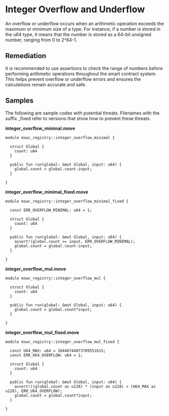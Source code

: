 # Integer Overflow and Underflow

An overflow or underflow occurs when an arithmetic operation exceeds the maximum or minimum size of a type. For instance, if a number is stored in the u64 type, it means that the number is stored as a 64-bit unsigned number, ranging from 0 to 2^64-1.

## Remediation

It is recommended to use assertions to check the range of numbers before performing arithmetic operations throughout the smart contract system. This helps prevent overflow or underflow errors and ensures the calculations remain accurate and safe.

## Samples

The following are sample codes with potential threats. Filenames with the suffix _fixed refer to versions that show how to prevent these threats.

**integer_overflow_minimal.move**

```
module mswc_registry::integer_overflow_minimal {

  struct Global {
    count: u64
  }

  public fun run(global: &mut Global, input: u64) {
    global.count = global.count-input;
  }

}
```

**integer_overflow_minimal_fixed.move**

```
module mswc_registry::integer_overflow_minimal_fixed {

  const ERR_OVERFLOW_MINIMAL: u64 = 1;

  struct Global {
    count: u64
  }

  public fun run(global: &mut Global, input: u64) {
    assert!(global.count >= input, ERR_OVERFLOW_MINIMAL);
    global.count = global.count-input;
  }

}
```

**integer_overflow_mul.move**

```
module mswc_registry::integer_overflow_mul {

  struct Global {
    count: u64
  }

  public fun run(global: &mut Global, input: u64) {
    global.count = global.count*input;
  }

}
```

**integer_overflow_mul_fixed.move**

```
module mswc_registry::integer_overflow_mul_fixed {

  const U64_MAX: u64 = 18446744073709551615;
  const ERR_U64_OVERFLOW: u64 = 1;

  struct Global {
    count: u64
  }

  public fun run(global: &mut Global, input: u64) {
    assert!((global.count as u128) * (input as u128) < (U64_MAX as u128), ERR_U64_OVERFLOW);
    global.count = global.count*input;
  }

}
```



